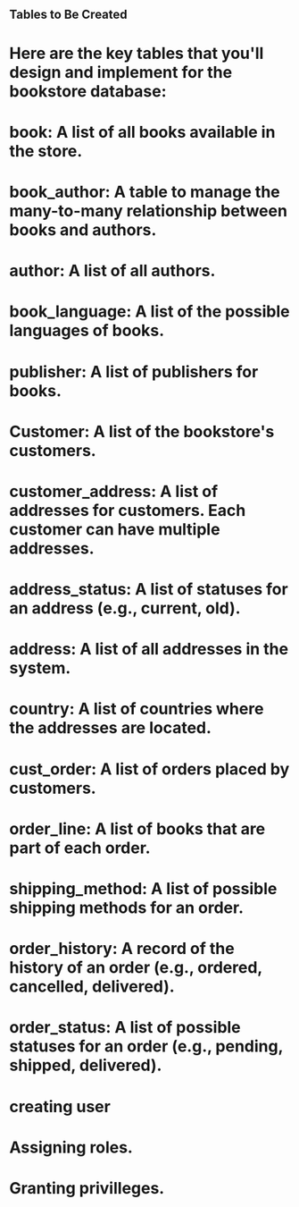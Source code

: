 ## Tables to Be Created
# Here are the key tables that you'll design and implement for the bookstore database:

# book: A list of all books available in the store.
# book_author: A table to manage the many-to-many relationship between books and authors.
# author: A list of all authors.
# book_language: A list of the possible languages of books.
# publisher: A list of publishers for books.
# Customer: A list of the bookstore's customers.
# customer_address: A list of addresses for customers. Each customer can have multiple addresses.
# address_status: A list of statuses for an address (e.g., current, old).
# address: A list of all addresses in the system.
# country: A list of countries where the addresses are located.
# cust_order: A list of orders placed by customers.
# order_line: A list of books that are part of each order.
# shipping_method: A list of possible shipping methods for an order.
# order_history: A record of the history of an order (e.g., ordered, cancelled, delivered).
# order_status: A list of possible statuses for an order (e.g., pending, shipped, delivered). 
# creating user
# Assigning roles.
# Granting privilleges.
